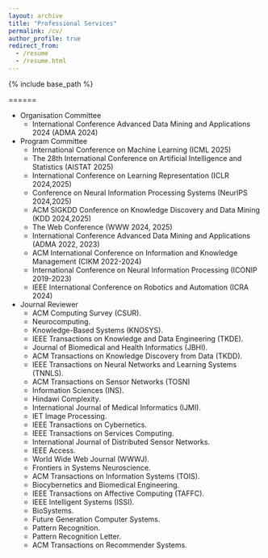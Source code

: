 ```yaml
---
layout: archive
title: "Professional Services"
permalink: /cv/
author_profile: true
redirect_from:
  - /resume
  - /resume.html
---
```


{% include base_path %}

======
* Organisation Committee
  *   International Conference  Advanced Data Mining and Applications 2024 (ADMA 2024)
* Program Committee
  * International Conference on Machine Learning (ICML 2025) 
  * The 28th International Conference on Artificial Intelligence and Statistics (AISTAT 2025) 
  * International Conference on Learning Representation (ICLR 2024,2025)
  * Conference on Neural Information Processing Systems (NeurIPS 2024,2025)
  * ACM SIGKDD Conference on Knowledge Discovery and Data Mining (KDD 2024,2025)
  * The Web Conference (WWW 2024, 2025)
  * International Conference  Advanced Data Mining and Applications (ADMA 2022, 2023) 
  * ACM International Conference on Information and Knowledge Management (CIKM 2022-2024)
  * International Conference on Neural Information Processing (ICONIP 2019-2023)
  * IEEE International Conference on Robotics and Automation (ICRA 2024)
* Journal Reviewer
  * ACM Computing Survey (CSUR).
  * Neurocomputing.
  * Knowledge-Based Systems (KNOSYS).
  * IEEE Transactions on Knowledge and Data Engineering (TKDE).
  * Journal of Biomedical and Health Informatics (JBHI).
  * ACM Transactions on Knowledge Discovery from Data (TKDD).
  * IEEE Transactions on Neural Networks and Learning Systems (TNNLS).
  * ACM Transactions on Sensor Networks (TOSN)
  * Information Sciences (INS).
  * Hindawi Complexity.
  * International Journal of Medical Informatics (IJMI).
  * IET Image Processing.
  * IEEE Transactions on Cybernetics.
  * IEEE Transactions on Services Computing.
  * International Journal of Distributed Sensor Networks.
  * IEEE Access.
  * World Wide Web Journal (WWWJ).
  * Frontiers in Systems Neuroscience.
  * ACM Transactions on Information Systems (TOIS).
  * Biocybernetics and Biomedical Engineering.
  * IEEE Transactions on Affective Computing (TAFFC).
  * IEEE Intelligent Systems (ISSI).
  * BioSystems.
  * Future Generation Computer Systems.
  * Pattern Recognition.
  * Pattern Recognition Letter.
  * ACM Transactions on Recommender Systems.
  

